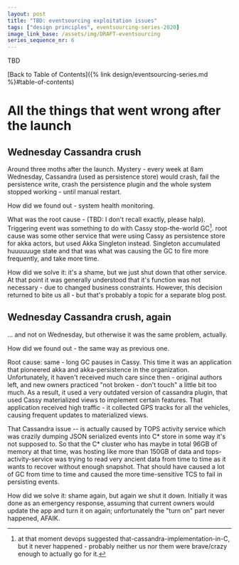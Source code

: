 ```yaml
---
layout: post
title: "TBD: eventsourcing exploitation issues"
tags: ["design principles", eventsourcing-series-2020]
image_link_base: /assets/img/DRAFT-eventsourcing
series_sequence_nr: 6
---
```


TBD

[Back to Table of Contents]({% link design/eventsourcing-series.md %}#table-of-contents)

# All the things that went wrong after the launch
 
## Wednesday Cassandra crush

Around three moths after the launch. Mystery - every week at 8am Wednesday, Cassandra (used as persistence store) would
crash, fail the persistence write, crash the persistence plugin and the whole system stopped working - until manual
restart.

How did we found out - system health monitoring.

What was the root cause - (TBD: I don't recall exactly, please halp). Triggering event was something to do with Cassy 
stop-the-world GC[^2]. root cause was some other service that were using Cassy as persistence store for akka actors,
but used Akka Singleton instead. Singleton accumulated huuuuuuge state and that was what was causing the GC to fire
more frequently, and take more time.

[^2]: at that moment devops suggested that-cassandra-implementation-in-C, but it never happened - probably neither us 
nor them were brave/crazy enough to actually go for it.

How did we solve it: it's a shame, but we just shut down that other service. At that point it was generally understood
that it's function was not necessary - due to changed business constraints. However, this decision returned to bite us
all - but that's probably a topic for a separate blog post.

## Wednesday Cassandra crush, again

... and not on Wednesday, but otherwise it was the same problem, actually.

How did we found out - the same way as previous one. 

Root cause: same - long GC pauses in Cassy. This time it was an application that pioneered akka and akka-persistence 
in the organization. Unfortunately, it haven't received much care since then - original authors left, and new owners
practiced "not broken - don't touch" a little bit too much. As a result, it used a very outdated version of cassandra
plugin, that used Cassy materialized views to implement certain features. That application received high traffic - it 
collected GPS tracks for all the vehicles, causing frequent updates to materialized views.

That Cassandra issue -- is actually caused by TOPS activity service which was crazily dumping JSON serialized events 
into C* store in some way it's not supposed to. So that the C* cluster who has maybe in total 96GB of memory at that 
time, was hosting like more than 150GB of data and tops-activity-service was trying to read very ancient data from 
time to time as it wants to recover without enough snapshot. That should have caused a lot of GC from time to time 
and caused the more time-sensitive TCS to fail in persisting events.

How did we solve it: shame again, but again we shut it down. Initially it was done as an emergency response, assuming
that current owners would update the app and turn it on again; unfortunately the "turn on" part never happened, AFAIK.

